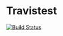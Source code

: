# Travistest

[![Build Status](https://travis-ci.com/jzych/Travistest.svg?branch=master)](https://travis-ci.com/jzych/Travistest)
